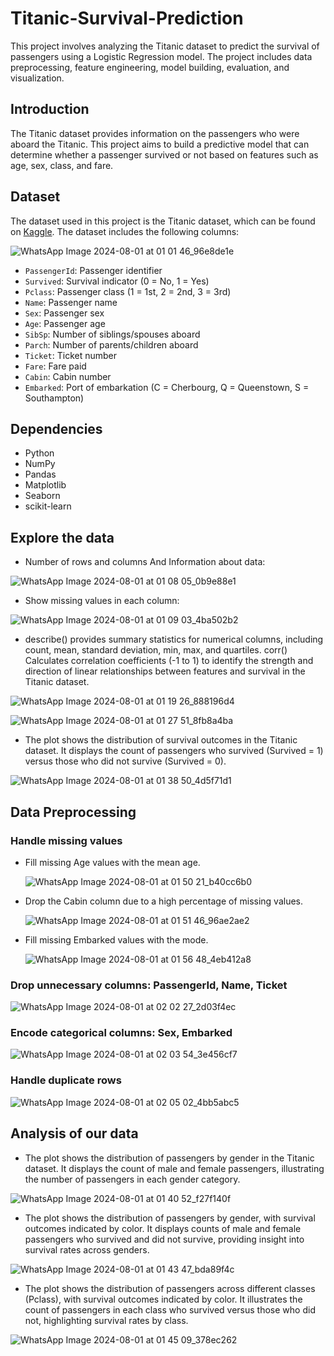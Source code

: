 # Titanic-Survival-Prediction

This project involves analyzing the Titanic dataset to predict the survival of passengers using a Logistic Regression model. The project includes data preprocessing, feature engineering, model building, evaluation, and visualization.

## Introduction

The Titanic dataset provides information on the passengers who were aboard the Titanic. This project aims to build a predictive model that can determine whether a passenger survived or not based on features such as age, sex, class, and fare.

## Dataset

The dataset used in this project is the Titanic dataset, which can be found on [Kaggle](https://www.kaggle.com/competitions/titanic/data). The dataset includes the following columns:

![WhatsApp Image 2024-08-01 at 01 01 46_96e8de1e](https://github.com/user-attachments/assets/2d007554-b5ea-4b3c-a411-42be8a7ba4a2)

- `PassengerId`: Passenger identifier
- `Survived`: Survival indicator (0 = No, 1 = Yes)
- `Pclass`: Passenger class (1 = 1st, 2 = 2nd, 3 = 3rd)
- `Name`: Passenger name
- `Sex`: Passenger sex
- `Age`: Passenger age
- `SibSp`: Number of siblings/spouses aboard
- `Parch`: Number of parents/children aboard
- `Ticket`: Ticket number
- `Fare`: Fare paid
- `Cabin`: Cabin number
- `Embarked`: Port of embarkation (C = Cherbourg, Q = Queenstown, S = Southampton)

## Dependencies

- Python
- NumPy
- Pandas
- Matplotlib
- Seaborn
- scikit-learn

## Explore the data
- Number of rows and columns And Information about data:
   
![WhatsApp Image 2024-08-01 at 01 08 05_0b9e88e1](https://github.com/user-attachments/assets/70b284ea-e34f-404a-842b-2d3adfaf6c75)

- Show missing values in each column:
  
![WhatsApp Image 2024-08-01 at 01 09 03_4ba502b2](https://github.com/user-attachments/assets/9e899c42-0f99-4665-a61b-dfd3055eeed4)

- describe() provides summary statistics for numerical columns, including count, mean, standard deviation, min, max, and quartiles. corr() Calculates correlation coefficients (-1 to 1) to identify the strength and direction of linear relationships between features and survival in the Titanic dataset.

![WhatsApp Image 2024-08-01 at 01 19 26_888196d4](https://github.com/user-attachments/assets/20f2616a-d434-4829-9d08-73942400e6c5)

![WhatsApp Image 2024-08-01 at 01 27 51_8fb8a4ba](https://github.com/user-attachments/assets/222a02ae-fb48-4a47-adb2-a49d74654106)

- The plot shows the distribution of survival outcomes in the Titanic dataset. It displays the count of passengers who survived (Survived = 1) versus those who did not survive (Survived = 0).

![WhatsApp Image 2024-08-01 at 01 38 50_4d5f71d1](https://github.com/user-attachments/assets/7fcb8065-e8e3-499a-99ea-bb251eb7959d)

## Data Preprocessing

### Handle missing values

- Fill missing Age values with the mean age.

  ![WhatsApp Image 2024-08-01 at 01 50 21_b40cc6b0](https://github.com/user-attachments/assets/cbe521d6-4736-4692-be1c-171a1bc52dde)

- Drop the Cabin column due to a high percentage of missing values.

  ![WhatsApp Image 2024-08-01 at 01 51 46_96ae2ae2](https://github.com/user-attachments/assets/78744781-c127-424c-b580-0b129cd008d7)

- Fill missing Embarked values with the mode.

  ![WhatsApp Image 2024-08-01 at 01 56 48_4eb412a8](https://github.com/user-attachments/assets/355323f7-d9c2-46f8-af0a-d79ff8b90ef6)

### Drop unnecessary columns: PassengerId, Name, Ticket

![WhatsApp Image 2024-08-01 at 02 02 27_2d03f4ec](https://github.com/user-attachments/assets/95663bc9-965b-4a37-977d-05ee36c74e1b)

### Encode categorical columns: Sex, Embarked

![WhatsApp Image 2024-08-01 at 02 03 54_3e456cf7](https://github.com/user-attachments/assets/c2d1b2fd-5111-4983-86db-c61d11a1cf16)

### Handle duplicate rows

![WhatsApp Image 2024-08-01 at 02 05 02_4bb5abc5](https://github.com/user-attachments/assets/58cb5242-8198-4ac1-8092-6088e45cd0e9)


## Analysis of our data

- The plot shows the distribution of passengers by gender in the Titanic dataset. It displays the count of male and female passengers, illustrating the number of passengers in each gender category.

![WhatsApp Image 2024-08-01 at 01 40 52_f27f140f](https://github.com/user-attachments/assets/4838a31a-df76-40f0-b523-899f776cbc4b)

- The plot shows the distribution of passengers by gender, with survival outcomes indicated by color. It displays counts of male and female passengers who survived and did not survive, providing insight into survival rates across genders.

![WhatsApp Image 2024-08-01 at 01 43 47_bda89f4c](https://github.com/user-attachments/assets/dc7008d9-cb34-400f-98ac-85258b54c0e1)

- The plot shows the distribution of passengers across different classes (Pclass), with survival outcomes indicated by color. It illustrates the count of passengers in each class who survived versus those who did not, highlighting survival rates by class.

![WhatsApp Image 2024-08-01 at 01 45 09_378ec262](https://github.com/user-attachments/assets/dcf45d95-2060-46d3-abbd-09cb9f7aa616)
